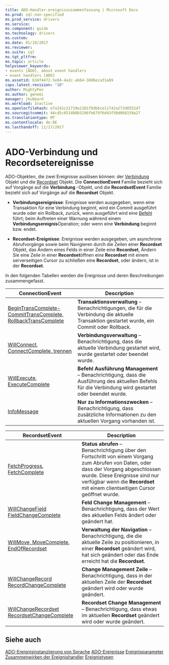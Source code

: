 ```yaml
---
title: ADO-Handler-ereigniszusammenfassung | Microsoft Docs
ms.prod: sql-non-specified
ms.prod_service: drivers
ms.service: 
ms.component: guide
ms.technology: drivers
ms.custom: 
ms.date: 01/19/2017
ms.reviewer: 
ms.suite: sql
ms.tgt_pltfrm: 
ms.topic: article
helpviewer_keywords:
- events [ADO], about event handlers
- event handlers [ADO]
ms.assetid: b34f4472-5e04-4a2c-ab64-38d6eca31a69
caps.latest.revision: "10"
author: MightyPen
ms.author: genemi
manager: jhubbard
ms.workload: Inactive
ms.openlocfilehash: e7a241c21719e2181f8dbbce11742a273d8552d7
ms.sourcegitcommit: 44cd5c651488b5296fb679f6d43f50d068339a27
ms.translationtype: MT
ms.contentlocale: de-DE
ms.lasthandoff: 11/17/2017
---
```

# <a name="ado-connection-and-recordset-events"></a>ADO-Verbindung und Recordsetereignisse
ADO-Objekten, die zwei Ereignisse auslösen können: der [Verbindung](../../../ado/reference/ado-api/connection-object-ado.md) Objekt und die [Recordset](../../../ado/reference/ado-api/recordset-object-ado.md) Objekt. Die **ConnectionEvent** Familie bezieht sich auf Vorgänge auf die **Verbindung** -Objekt, und die **RecordsetEvent** Familie bezieht sich auf Vorgänge auf die  **Recordset** Objekt.

-   **Verbindungsereignisse**: Ereignisse werden ausgegeben, wenn eine Transaktion für eine Verbindung beginnt, wird ein Commit ausgeführt wurde oder ein Rollback, zurück, wenn ausgeführt wird eine [Befehl](../../../ado/reference/ado-api/command-object-ado.md) führt; beim Auftreten einer Warnung während einem **Verbindungsereignis**Operation; oder wenn eine **Verbindung** beginnt bzw. endet.

-   **Recordset-Ereignisse**: Ereignisse werden ausgegeben, um asynchrone Abrufvorgänge sowie beim Navigieren durch die Zeilen einer **Recordset** Objekt, das Ändern eines Felds in einer Zeile eine **Recordset**, Ändern Sie eine Zeile in einer **Recordset**öffnen eine **Recordset** mit einem serverseitigen Cursor zu schließen eine **Recordset**, oder ändern, ist in der  **Recordset**.

 In den folgenden Tabellen werden die Ereignisse und deren Beschreibungen zusammengefasst.

|ConnectionEvent|Description|
|---------------------|-----------------|
|[BeginTransComplete-CommitTransComplete, RollbackTransComplete](../../../ado/reference/ado-api/begintranscomplete-committranscomplete-and-rollbacktranscomplete-events-ado.md)|**Transaktionsverwaltung** – Benachrichtigungen, die für die Verbindung die aktuelle Transaktion gestartet wurde, ein Commit oder Rollback.|
|[WillConnect](../../../ado/reference/ado-api/willconnect-event-ado.md), [ConnectComplete, trennen](../../../ado/reference/ado-api/connectcomplete-and-disconnect-events-ado.md)|**Verbindungsverwaltung** – Benachrichtigung, dass die aktuelle Verbindung gestartet wird, wurde gestartet oder beendet wurde.|
|[WillExecute](../../../ado/reference/ado-api/willexecute-event-ado.md), [ExecuteComplete](../../../ado/reference/ado-api/executecomplete-event-ado.md)|**Befehl Ausführung Management** – Benachrichtigung, dass die Ausführung des aktuellen Befehls für die Verbindung wird gestartet oder beendet wurde.|
|[InfoMessage](../../../ado/reference/ado-api/infomessage-event-ado.md)|**Nur zu Informationszwecken** – Benachrichtigung, dass zusätzliche Informationen zu den aktuellen Vorgang vorhanden ist.|

|RecordsetEvent|Description|
|--------------------|-----------------|
|[FetchProgress](../../../ado/reference/ado-api/fetchprogress-event-ado.md), [FetchComplete](../../../ado/reference/ado-api/fetchcomplete-event-ado.md)|**Status abrufen** – Benachrichtigung über den Fortschritt von einem Vorgang zum Abrufen von Daten, oder dass der Vorgang abgeschlossen wurde. Diese Ereignisse sind nur verfügbar wenn die **Recordset** mit einem clientseitigen Cursor geöffnet wurde.|
|[WillChangeField FieldChangeComplete](../../../ado/reference/ado-api/willchangefield-and-fieldchangecomplete-events-ado.md)|**Feld Change Management** – Benachrichtigung, dass der Wert des aktuellen Felds ändert oder geändert hat.|
|[WillMove, MoveComplete](../../../ado/reference/ado-api/willmove-and-movecomplete-events-ado.md), [EndOfRecordset](../../../ado/reference/ado-api/endofrecordset-event-ado.md)|**Verwaltung der Navigation** – Benachrichtigung, die die aktuelle Zeile zu positionieren, in einer **Recordset** geändert wird, hat sich geändert oder das Ende erreicht hat die **Recordset**.|
|[WillChangeRecord RecordChangeComplete](../../../ado/reference/ado-api/willchangerecord-and-recordchangecomplete-events-ado.md)|**Change Management Zeile** – Benachrichtigung, dass in der aktuellen Zeile der **Recordset** geändert wird oder wurde geändert.|
|[WillChangeRecordset RecordsetChangeComplete](../../../ado/reference/ado-api/willchangerecordset-and-recordsetchangecomplete-events-ado.md)|**Recordset Change Management** – Benachrichtigung, dass etwas im aktuellen **Recordset** geändert wird oder wurde geändert.|

## <a name="see-also"></a>Siehe auch
 [ADO-Ereignisinstanziierung von Sprache](../../../ado/guide/data/ado-event-instantiation-by-language.md) [ADO-Ereignisse](../../../ado/reference/ado-api/ado-events.md) [Ereignisparameter](../../../ado/guide/data/event-parameters.md) [Zusammenwirken der Ereignishandler](../../../ado/guide/data/how-event-handlers-work-together.md) [Ereignistypen](../../../ado/guide/data/types-of-events.md)
